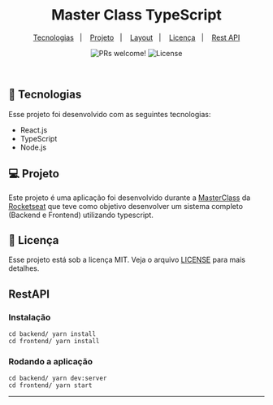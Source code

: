 <h1 align="center">
  Master Class TypeScript
</h1>

<p align="center">
  <a href="#-tecnologias">Tecnologias</a>&nbsp;&nbsp;&nbsp;|&nbsp;&nbsp;&nbsp;
  <a href="#-projeto">Projeto</a>&nbsp;&nbsp;&nbsp;|&nbsp;&nbsp;&nbsp;
  <a href="#-layout">Layout</a>&nbsp;&nbsp;&nbsp;|&nbsp;&nbsp;&nbsp;
  <a href="#memo-licença">Licença</a>&nbsp;&nbsp;&nbsp;|&nbsp;&nbsp;&nbsp;
  <a href="#-restapi">Rest API</a>
</p>

<p align="center">
 <img src="https://img.shields.io/static/v1?label=PRs&message=welcome&color=49AA26&labelColor=000000" alt="PRs welcome!" />

  <img alt="License" src="https://img.shields.io/static/v1?label=license&message=MIT&color=49AA26&labelColor=000000">
</p>

<br>


## 🚀 Tecnologias

Esse projeto foi desenvolvido com as seguintes tecnologias:

- React.js
- TypeScript
- Node.js

## 💻 Projeto

Este projeto é uma aplicação foi desenvolvido durante a [MasterClass](https://github.com/rocketseat-content/masterclass-typescript) da [Rocketseat](https://www.rocketseat.com.br/) que teve como objetivo desenvolver um sistema completo (Backend e Frontend) utilizando typescript.

## :memo: Licença

Esse projeto está sob a licença MIT. Veja o arquivo [LICENSE](LICENSE) para mais detalhes.

## RestAPI

### Instalação

    cd backend/ yarn install
    cd frontend/ yarn install

### Rodando a aplicação

    cd backend/ yarn dev:server
    cd frontend/ yarn start

---
